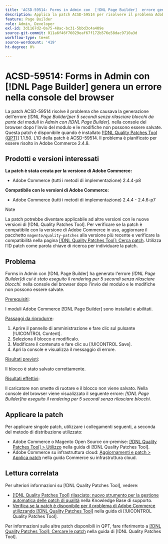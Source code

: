 ```yaml
---
title: 'ACSD-59514: Forms in Admin con  [!DNL Page Builder]  errore generato nella console del browser'
description: Applica la patch ACSD-59514 per risolvere il problema Adobe Commerce relativo al rendering di Forms in Admin con  [!DNL Page Builder]  generato dall'errore "[!DNL Page Builder]" per 5 secondi senza rilasciare blocchi." nella console del browser dopo l’invio del modulo, e le modifiche non possono essere salvate.
feature: Page Builder
role: Admin, Developer
exl-id: 3d1167d2-0a75-48ac-bc31-5bbd3c4a409e
source-git-commit: 011a6f46f76029eaf67f172b576e58dac9710a3d
workflow-type: tm+mt
source-wordcount: '419'
ht-degree: 0%

---
```


# ACSD-59514: Forms in Admin con [!DNL Page Builder] genera un errore nella console del browser

La patch ACSD-59514 risolve il problema che causava la generazione dell&#39;errore *[!DNL Page Builder]per 5 secondi senza rilasciare blocchi da parte dei moduli in Admin con [!DNL Page Builder].* nella console del browser dopo l&#39;invio del modulo e le modifiche non possono essere salvate. Questa patch è disponibile quando è installato [[!DNL Quality Patches Tool (QPT)]](https://experienceleague.adobe.com/en/docs/commerce-operations/tools/quality-patches-tool/quality-patches-tool-to-self-serve-quality-patches) 1.1.50. L’ID della patch è ACSD-59514. Il problema è pianificato per essere risolto in Adobe Commerce 2.4.8.

## Prodotti e versioni interessati

**La patch è stata creata per la versione di Adobe Commerce:**

* Adobe Commerce (tutti i metodi di implementazione) 2.4.4-p8

**Compatibile con le versioni di Adobe Commerce:**

* Adobe Commerce (tutti i metodi di implementazione) 2.4.4 - 2.4.6-p7

>[!NOTE]
>
>La patch potrebbe diventare applicabile ad altre versioni con le nuove versioni di [!DNL Quality Patches Tool]. Per verificare se la patch è compatibile con la versione di Adobe Commerce in uso, aggiornare il pacchetto `magento/quality-patches` alla versione più recente e verificare la compatibilità nella pagina [[!DNL Quality Patches Tool]: Cerca patch](https://experienceleague.adobe.com/tools/commerce-quality-patches/index.html). Utilizza l’ID patch come parola chiave di ricerca per individuare la patch.

## Problema

Forms in Admin con [!DNL Page Builder] ha generato l&#39;errore *[!DNL Page Builder]di cui è stato eseguito il rendering per 5 secondi senza rilasciare blocchi.* nella console del browser dopo l&#39;invio del modulo e le modifiche non possono essere salvate.

<u>Prerequisiti</u>:

I moduli Adobe Commerce [!DNL Page Builder] sono installati e abilitati.

<u>Passaggi da riprodurre</u>:

1. Aprire il pannello di amministrazione e fare clic sul pulsante [!UICONTROL Content].
1. Seleziona il blocco e modificalo.
1. Modificare il contenuto e fare clic su [!UICONTROL Save].
1. Apri la console e visualizza il messaggio di errore.

<u>Risultati previsti</u>:

Il blocco è stato salvato correttamente.

<u>Risultati effettivi</u>:

Il caricatore non smette di ruotare e il blocco non viene salvato. Nella console del browser viene visualizzato il seguente errore:
*[!DNL Page Builder]ha eseguito il rendering per 5 secondi senza rilasciare blocchi.*

## Applicare la patch

Per applicare singole patch, utilizzare i collegamenti seguenti, a seconda del metodo di distribuzione utilizzato:

* Adobe Commerce o Magento Open Source on-premise: [[!DNL Quality Patches Tool] > Utilizzo](/help/tools/quality-patches-tool/usage.md) nella guida di [!DNL Quality Patches Tool].
* Adobe Commerce su infrastruttura cloud: [Aggiornamenti e patch > Applica patch](https://experienceleague.adobe.com/docs/commerce-cloud-service/user-guide/develop/upgrade/apply-patches.html) nella guida Commerce su infrastruttura cloud.

## Lettura correlata

Per ulteriori informazioni su [!DNL Quality Patches Tool], vedere:

* [[!DNL Quality Patches Tool] rilasciato: nuovo strumento per la gestione automatica delle patch di qualità](https://experienceleague.adobe.com/en/docs/commerce-operations/tools/quality-patches-tool/quality-patches-tool-to-self-serve-quality-patches) nella Knowledge Base di supporto.
* [Verifica se la patch è disponibile per il problema di Adobe Commerce utilizzando  [!DNL Quality Patches Tool]](/help/tools/quality-patches-tool/patches-available-in-qpt/check-patch-for-magento-issue-with-magento-quality-patches.md) nella guida di [!UICONTROL Quality Patches Tool].


Per informazioni sulle altre patch disponibili in QPT, fare riferimento a [[!DNL Quality Patches Tool]: Cercare le patch](https://experienceleague.adobe.com/tools/commerce-quality-patches/index.html) nella guida di [!DNL Quality Patches Tool].
